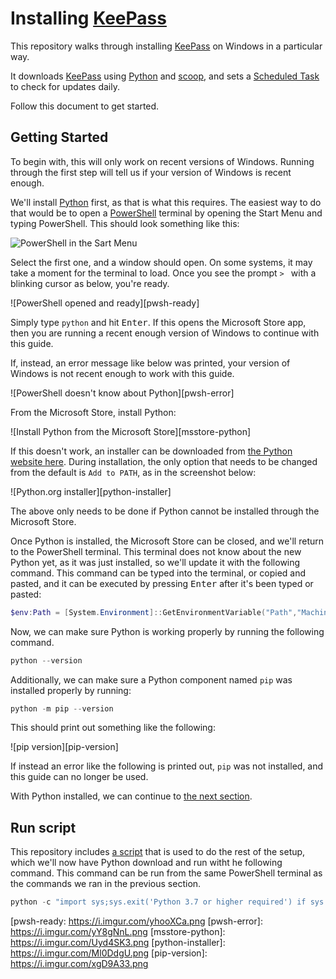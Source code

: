 # Installing [KeePass][]

This repository walks through installing [KeePass][] on Windows in a particular way.

It downloads [KeePass][] using [Python][] and [scoop][], and sets a [Scheduled Task][tasksch] to check for updates daily.

Follow this document to get started.

## Getting Started

To begin with, this will only work on recent versions of Windows. Running through the first step will tell us if your version of Windows is recent enough.

We'll install [Python][] first, as that is what this requires. The easiest way to do that would be to open a [PowerShell][] terminal by opening the Start Menu and typing PowerShell. This should look something like this:

![PowerShell in the Sart Menu][pwsh-start]

Select the first one, and a window should open. On some systems, it may take a moment for the terminal to load. Once you see the prompt `> ` with a blinking cursor as below, you're ready.

![PowerShell opened and ready][pwsh-ready]

Simply type `python` and hit <kbd>Enter</kbd>. If this opens the Microsoft Store app, then you are running a recent enough version of Windows to continue with this guide.

If, instead, an error message like below was printed, your version of Windows is not recent enough to work with this guide.

![PowerShell doesn't know about Python][pwsh-error]

From the Microsoft Store, install Python:

![Install Python from the Microsoft Store][msstore-python]

If this doesn't work, an installer can be downloaded from [the Python website here][py-installer]. During installation, the only option that needs to be changed from the default is `Add to PATH`, as in the screenshot below:

![Python.org installer][python-installer]

The above only needs to be done if Python cannot be installed through the Microsoft Store.

Once Python is installed, the Microsoft Store can be closed, and we'll return to the PowerShell terminal. This terminal does not know about the new Python yet, as it was just installed, so we'll update it with the following command. This command can be typed into the terminal, or copied and pasted, and it can be executed by pressing <kbd>Enter</kbd> after it's been typed or pasted:

```powershell
$env:Path = [System.Environment]::GetEnvironmentVariable("Path","Machine") + ";" + [System.Environment]::GetEnvironmentVariable("Path","User")
```

Now, we can make sure Python is working properly by running the following command.

```powershell
python --version
```

Additionally, we can make sure a Python component named `pip` was installed properly by running:

```powershell
python -m pip --version
```

This should print out something like the following:

![pip version][pip-version]

If instead an error like the following is printed out, `pip` was not installed, and this guide can no longer be used.

With Python installed, we can continue to [the next section](#run-script).

## Run script

This repository includes [a script](./install.py) that is used to do the rest of the setup, which we'll now have Python download and run witht he following command. This command can be run from the same PowerShell terminal as the commands we ran in the previous section.

```powershell
python -c "import sys;sys.exit('Python 3.7 or higher required') if sys.version_info<=(3,7) else '';from urllib.request import urlopen as o;r=o('https://raw.githubusercontent.com/mawillcockson/install-keepass/master/install.py').read();f=open('install.py','wb');f.write(r);f.close()"
```

[keepass]: <https://keepass.info/>
[python]: <https://www.python.org/>
[scoop]: <https://github.com/lukesampson/scoop>
[tasksch]: <https://docs.microsoft.com/en-us/windows/win32/taskschd/about-the-task-scheduler>
[powershell]: <https://docs.microsoft.com/powershell/scripting/overview>
[py-installer]: <https://www.python.org/ftp/python/3.8.1/python-3.8.1.exe>
[pwsh-start]: <https://i.imgur.com/VNXBFcJ.png>
[pwsh-ready: <https://i.imgur.com/yhooXCa.png>
[pwsh-error]: <https://i.imgur.com/yY8gNnL.png>
[msstore-python]: <https://i.imgur.com/Uyd4SK3.png>
[python-installer]: <https://i.imgur.com/Ml0DdgU.png>
[pip-version]: <https://i.imgur.com/xgD9A33.png>